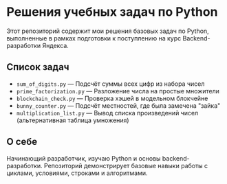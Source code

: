 # Решения учебных задач по Python

Этот репозиторий содержит мои решения базовых задач по Python, выполненные в рамках подготовки к поступлению на курс Backend-разработки Яндекса.

## Список задач
- `sum_of_digits.py` — Подсчёт суммы всех цифр из набора чисел
- `prime_factorization.py` — Разложение числа на простые множители
- `blockchain_check.py` — Проверка хэшей в модельном блокчейне
- `bunny_counter.py` — Подсчёт местностей, где была замечена "зайка"
- `multiplication_list.py` — Вывод списка произведений чисел (альтернативная таблица умножения)

## О себе
Начинающий разработчик, изучаю Python и основы backend-разработки. Репозиторий демонстрирует базовые навыки работы с циклами, условиями, строками и алгоритмами.
